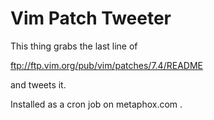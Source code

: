 Vim Patch Tweeter
=================

This thing grabs the last line of

ftp://ftp.vim.org/pub/vim/patches/7.4/README

and tweets it.

Installed as a cron job on metaphox.com .
